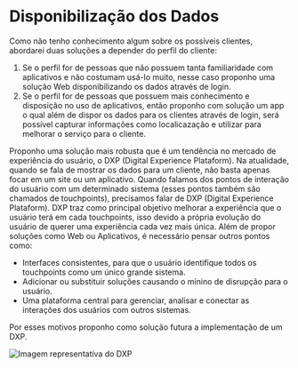 # Disponibilização dos Dados

Como não tenho conhecimento algum sobre os possíveis clientes, abordarei duas soluções a depender do perfil do cliente:
1. Se o perfil for de pessoas que não possuem tanta familiaridade com aplicativos e não costumam usá-lo muito, nesse caso proponho uma solução Web disponibilizando os dados através de login.
2. Se o perfil for de pessoas que possuem mais conhecimento e disposição no uso de aplicativos, então proponho com solução um app o qual além de dispor os dados para os clientes através de login, será possível capturar informações como localicazação e utilizar para melhorar o serviço para o cliente. 

Proponho uma solução mais robusta que é um tendência no mercado de experiência do usuário, o DXP (Digital Experience Plataform).
Na atualidade, quando se fala de mostrar os dados para um cliente, não basta apenas focar em um site ou um aplicativo. Quando falamos dos pontos de interação do usuário com um determinado sistema (esses pontos também são chamados de touchpoints), precisamos falar de DXP (Digital Experience Plataform). DXP traz como principal objetivo melhorar a experiência que o usuário terá em cada touchpoints, isso devido a própria evolução do usuário de querer uma experiência cada vez mais única. Além de propor soluções como Web ou Aplicativos, é necessário pensar outros pontos como:
* Interfaces consistentes, para que o usuário identifique todos os touchpoints como um único grande sistema.
* Adicionar ou substituir soluções causando o mínino de disrupção para o usuário.
* Uma plataforma central para gerenciar, analisar e conectar as interações dos usuários com outros sistemas.

Por esses motivos proponho como solução futura a implementação de um DXP.

![Imagem representativa do DXP](https://github.com/tuliocpbs/images/DXP.png)
